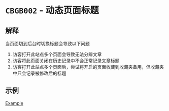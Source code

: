 # `CBGB002` - 动态页面标题

## 解释

当页面切到后台时切换标题会导致以下问题

1. 访客打开此站点多个页面会导致无法分辨文章
2. 访客将此页面关闭在历史记录中不会正常记录文章标题
3. 访客打开此站点多个页面后，尝试将开启的页面收藏到收藏夹备用，但收藏夹中只会记录被修改后的标题

## 示例

[Example](../example/cbgb002/cbgb002-example.html)
